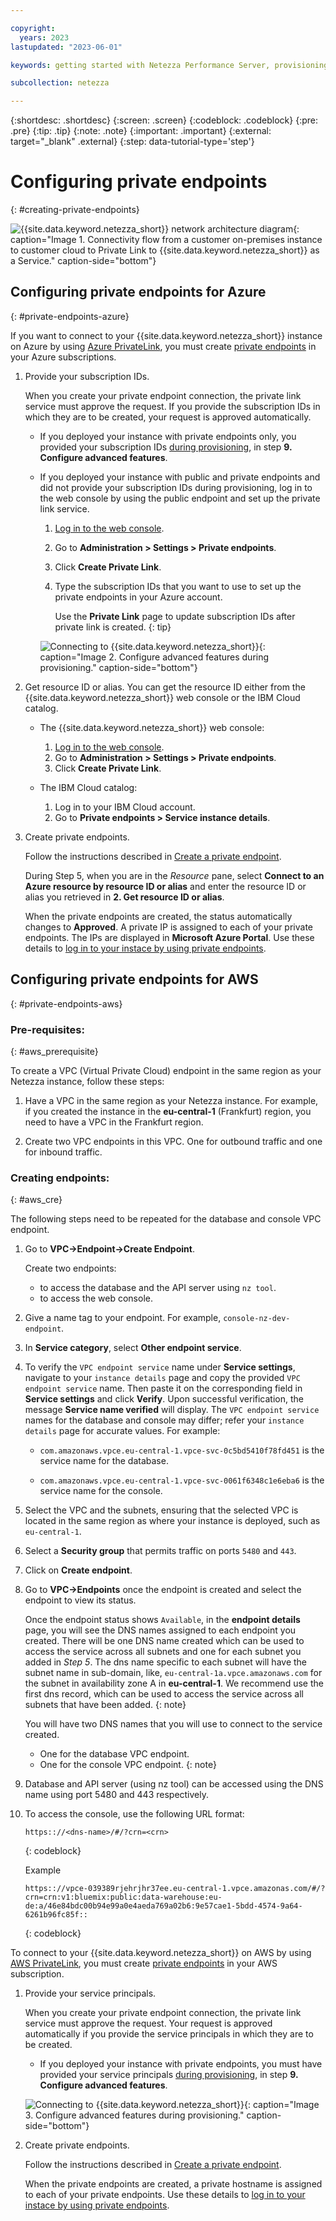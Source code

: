 ```yaml
---

copyright:
  years: 2023
lastupdated: "2023-06-01"

keywords: getting started with Netezza Performance Server, provisioning Netezza Performance Server

subcollection: netezza

---
```


{:shortdesc: .shortdesc}
{:screen: .screen}
{:codeblock: .codeblock}
{:pre: .pre}
{:tip: .tip}
{:note: .note}
{:important: .important}
{:external: target="_blank" .external}
{:step: data-tutorial-type='step'}

# Configuring private endpoints
{: #creating-private-endpoints}

![{{site.data.keyword.netezza_short}} network architecture diagram](../images/private_link.jpg){: caption="Image 1. Connectivity flow from a customer on-premises instance to customer cloud to Private Link to {{site.data.keyword.netezza_short}} as a Service." caption-side="bottom"}

## Configuring private endpoints for Azure
{: #private-endpoints-azure}

If you want to connect to your {{site.data.keyword.netezza_short}} instance on Azure by using [Azure PrivateLink](https://learn.microsoft.com/en-us/azure/private-link/private-link-service-overview), you must create [private endpoints](https://learn.microsoft.com/en-us/azure/private-link/private-endpoint-overview) in your Azure subscriptions.

1. Provide your subscription IDs.

   When you create your private endpoint connection, the private link service must approve the request. If you provide the subscription IDs in which they are to be created, your request is approved automatically.

   - If you deployed your instance with private endpoints only, you provided your subscription IDs [during provisioning](/docs/netezza?topic=netezza-getstarted), in step **9. Configure advanced features**.

   - If you deployed your instance with public and private endpoints and did not provide your subscription IDs during provisioning, log in to the web console by using the public endpoint and set up the private link service.

      1. [Log in to the web console](/docs/netezza?topic=netezza-getstarted-console).
      1. Go to **Administration > Settings > Private endpoints**.
      1. Click **Create Private Link**.
      1. Type the subscription IDs that you want to use to set up the private endpoints in your Azure account.

         Use the **Private Link** page to update subscription IDs after private link is created.
         {: tip}

      ![Connecting to {{site.data.keyword.netezza_short}}](../images/connecting2.png){: caption="Image 2. Configure advanced features during provisioning." caption-side="bottom"}

2. Get resource ID or alias.
   You can get the resource ID either from the {{site.data.keyword.netezza_short}} web console or the IBM Cloud catalog.

   - The {{site.data.keyword.netezza_short}} web console:

      1. [Log in to the web console](/docs/netezza?topic=netezza-getstarted-console).
      1. Go to **Administration > Settings > Private endpoints**.
      1. Click **Create Private Link**.

   - The IBM Cloud catalog:

      1. Log in to your IBM Cloud account.
      1. Go to **Private endpoints > Service instance details**.


3. Create private endpoints.

   Follow the instructions described in [Create a private endpoint](https://learn.microsoft.com/en-us/azure/private-link/create-private-endpoint-portal?tabs=dynamic-ip#create-a-private-endpoint).

   During Step 5, when you are in the _Resource_ pane, select **Connect to an Azure resource by resource ID or alias** and enter the resource ID or alias you retrieved in **2. Get resource ID or alias**.

   When the private endpoints are created, the status automatically changes to **Approved**. A private IP is assigned to each of your private endpoints. The IPs are displayed in **Microsoft Azure Portal**. Use these details to [log in to your instace by using private endpoints](/docs/netezza?topic=netezza-connecting-overview#private_endpoints).

## Configuring private endpoints for AWS
{: #private-endpoints-aws}


### Pre-requisites:
{: #aws_prerequisite}

To create a VPC (Virtual Private Cloud) endpoint in the same region as your Netezza instance, follow these steps:

1. Have a VPC in the same region as your Netezza instance. For example, if you created the instance in the **eu-central-1** (Frankfurt) region, you need to have a VPC in the Frankfurt region.

1. Create two VPC endpoints in this VPC. One for outbound traffic and one for inbound traffic.

### Creating endpoints:
{: #aws_cre}

The following steps need to be repeated for the database and console VPC
endpoint.

1. Go to **VPC->Endpoint->Create Endpoint**.

   Create two endpoints:
   - to access the database and the API server using `nz tool`.
   - to access the web console.

2. Give a name tag to your endpoint. For example, `console-nz-dev-endpoint`.

3. In **Service category**, select **Other endpoint service**.

4. To verify the `VPC endpoint service` name under **Service settings**, navigate to your `instance details` page and copy the provided `VPC endpoint service` name. Then paste it on the corresponding field in **Service settings** and click **Verify**. Upon successful verification, the message **Service name verified** will display. The `VPC endpoint service` names for the database and console may differ; refer your `instance details` page for accurate values. For example:

      - `com.amazonaws.vpce.eu-central-1.vpce-svc-0c5bd5410f78fd451` is the service name for the database.

      - `com.amazonaws.vpce.eu-central-1.vpce-svc-0061f6348c1e6eba6` is the service name for the console.

5. Select the VPC and the subnets, ensuring that the selected VPC is located in the same region as where your instance is deployed, such as `eu-central-1`.

6. Select a **Security group** that permits traffic on ports `5480` and `443`.

7. Click on **Create endpoint**.

8. Go to **VPC->Endpoints** once the endpoint is created and select the endpoint to view its status.

   Once the endpoint status shows `Available`, in the **endpoint details** page, you will see the DNS names assigned to each endpoint you created. There will be one DNS name created which can be used to access the service across all subnets and one for each subnet you added in *Step 5*. The dns name specific to each subnet will have the subnet name in sub-domain, like, `eu-central-1a.vpce.amazonaws.com` for the subnet in availability zone A in **eu-central-1**. We recommend use the first dns record, which can be used to access the service across all subnets that have been added.
   {: note}

   You will have two DNS names that you will use to connect to the service created.
      - One for the database VPC endpoint.
      - One for the console VPC endpoint.
   {: note}

9. Database and API server (using nz tool) can be accessed using the DNS name using port 5480 and 443 respectively.

10. To access the console, use the following URL format:
      ```url
      https:://<dns-name>/#/?crn=<crn>
      ```
      {: codeblock}

      Example
      ```url
      https:://vpce-039389rjehrjhr37ee.eu-central-1.vpce.amazonas.com/#/?crn=crn:v1:bluemix:public:data-warehouse:eu-de:a/46e84bdc00b94e99a0e4aeda769a02b6:9e57cae1-5bdd-4574-9a64-6261b96fc85f::
      ```
      {: codeblock}


To connect to your {{site.data.keyword.netezza_short}} on AWS by using [AWS PrivateLink](https://docs.aws.amazon.com/vpc/latest/privatelink/what-is-privatelink.html), you must create [private endpoints](https://docs.aws.amazon.com/whitepapers/latest/aws-privatelink/what-are-vpc-endpoints.html) in your AWS subscription.

1. Provide your service principals.

   When you create your private endpoint connection, the private link service must approve the request. Your request is approved automatically if you provide the service principals in which they are to be created.

   - If you deployed your instance with private endpoints, you must have provided your service principals [during provisioning](/docs/netezza?topic=netezza-getstarted), in step **9. Configure advanced features**.

   ![Connecting to {{site.data.keyword.netezza_short}}](../images/aws_provisioning.png){: caption="Image 3. Configure advanced features during provisioning." caption-side="bottom"}

2. Create private endpoints.

   Follow the instructions described in [Create a private endpoint](https://docs.aws.amazon.com/vpc/latest/privatelink/create-interface-endpoint.html).

   When the private endpoints are created, a private hostname is assigned to each of your private endpoints. Use these details to [log in to your instace by using private endpoints](/docs/netezza?topic=netezza-connecting-overview#private_endpoints).
